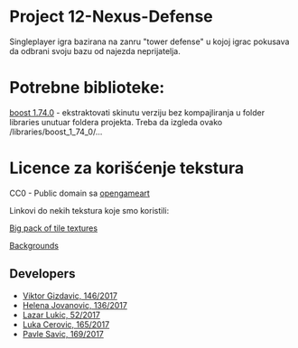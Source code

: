 # Project 12-Nexus-Defense

Singleplayer igra bazirana na zanru "tower defense" u kojoj igrac pokusava da odbrani svoju bazu od najezda neprijatelja. 

# Potrebne biblioteke:
[boost 1.74.0](https://dl.bintray.com/boostorg/release/1.74.0/source/boost_1_74_0.tar.gz) - ekstraktovati skinutu verziju bez kompajliranja u folder libraries unutuar foldera projekta. Treba da izgleda ovako /libraries/boost_1_74_0/... 

# Licence za korišćenje tekstura
CC0 - Public domain sa [opengameart](https://www.opengameart.org)

Linkovi do nekih tekstura koje smo koristili:

[Big pack of tile textures](https://opengameart.org/content/big-pack-of-hand-painted-tiling-textures)

[Backgrounds](https://opengameart.org/content/backgrounds-3)

## Developers

- [Viktor Gizdavic, 146/2017](https://gitlab.com/ArthasWasRight)
- [Helena Jovanovic, 136/2017](https://gitlab.com/helenaJovanovic)
- [Lazar Lukic, 52/2017](https://gitlab.com/Baja-KS)
- [Luka Cerovic, 165/2017](https://gitlab.com/CeraHD)
- [Pavle Savic, 169/2017](https://gitlab.com/PavleSavic)
